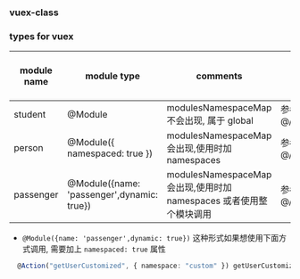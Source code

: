 ### vuex-class

### types for vuex
|module name|module type|comments|refer|need register in index?|
|--|--|--|--|--|
|student|@Module|modulesNamespaceMap 不会出现, 属于 global|参考 @/store/modules/student|Yes|
|person|@Module({ namespaced: true })|modulesNamespaceMap会出现,使用时加 namespaces |参考 @/store/modules/person|Yes|
|passenger|@Module({name: 'passenger',dynamic: true})|modulesNamespaceMap会出现,使用时加 namespaces 或者使用整个模块调用|参考 @/store/modules/passenger|No|

- `@Module({name: 'passenger',dynamic: true})` 这种形式如果想使用下面方式调用, 需要加上 `namespaced: true` 属性
```ts
  @Action("getUserCustomized", { namespace: "custom" }) getUserCustomizedRename!: () => Promise<void>;
```